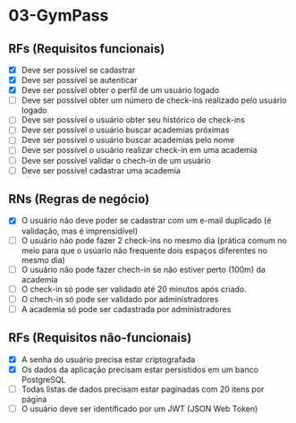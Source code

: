 # 03-GymPass

## RFs (Requisitos funcionais)
- [x] Deve ser possível se cadastrar
- [x] Deve ser possível se autenticar
- [x] Deve ser possível obter o perfil de um usuário logado
- [ ] Deve ser possível obter um número de check-ins realizado pelo usuário logado 
- [ ] Deve ser possível o usuário obter seu histórico de check-ins
- [ ] Deve ser possível o usuário buscar academias próximas
- [ ] Deve ser possível o usuário buscar academias pelo nome
- [ ] Deve ser possível o usuário realizar check-in em uma academia
- [ ] Deve ser possível validar o chech-in de um usuário
- [ ] Deve ser possível cadastrar uma academia

## RNs (Regras de negócio)
- [x] O usuário não deve poder se cadastrar com um e-mail duplicado (é validação, mas é imprensidível)
- [ ] O usuário não pode fazer 2 check-ins no mesmo dia (prática comum no meio para que o usúario não frequente dois espaços diferentes no mesmo dia)
- [ ] O usuário não pode fazer chech-in se não estiver perto (100m) da academia
- [ ] O check-in só pode ser validado até 20 minutos após criado. 
- [ ] O chech-in só pode ser validado por administradores
- [ ] A academia só pode ser cadastrada por administradores

## RFs (Requisitos não-funcionais)
- [x] A senha do usuário precisa estar criptografada
- [x] Os dados da aplicação precisam estar persistidos em um banco PostgreSQL
- [ ] Todas listas de dados precisam estar paginadas com 20 itens por página
- [ ] O usuário deve ser identificado por um JWT (JSON Web Token)